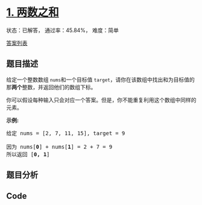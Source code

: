 # [1. 两数之和](https://leetcode-cn.com/problems/two-sum)

状态：已解答， 通过率：45.84%， 难度：简单

[答案列表](Solutions/answer_list.md)

## 题目描述
给定一个整数数组 `nums`和一个目标值 `target`，请你在该数组中找出和为目标值的那**两个**整数，并返回他们的数组下标。

你可以假设每种输入只会对应一个答案。但是，你不能重复利用这个数组中同样的元素。

**示例:**

<pre>给定 nums = [2, 7, 11, 15], target = 9

因为 nums[<strong>0</strong>] + nums[<strong>1</strong>] = 2 + 7 = 9
所以返回 [<strong>0, 1</strong>]
</pre>


## 题目分析


## Code

